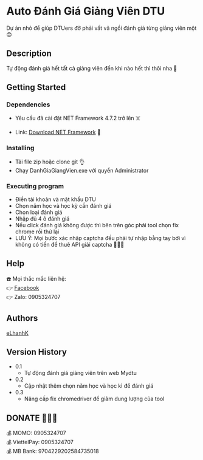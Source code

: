 # Auto Đánh Giá Giảng Viên DTU

Dự án nhỏ để giúp DTUers đỡ phải vất vã ngồi đánh giá từng giảng viên một 😊

## Description

Tự động đánh giá hết tất cả giảng viên đến khi nào hết thì thôi nha 🙂

## Getting Started

### Dependencies

* Yêu cầu đã cài đặt NET Framework 4.7.2 trở lên ☠️

* Link: [Download NET Framework](https://dotnet.microsoft.com/en-us/download/dotnet-framework) 🤘

### Installing

* Tải file zip hoặc clone git 👌
* Chạy DanhGiaGiangVien.exe với quyền Administrator

### Executing program

* Điền tài khoản và mật khẩu DTU
* Chọn năm học và học kỳ cần đánh giá
* Chọn loại đánh giá
* Nhập đủ 4 ô đánh giá
* Nếu click đánh giá không được thì bên trên góc phải tool chọn fix chrome rồi thử lại
* LƯU Ý: Mọi bước xác nhập captcha đều phải tự nhập bằng tay bởi vì không có tiền để thuê API giải captcha 🤒🤒🤒


## Help

☎️ Mọi thắc mắc liên hệ:<br />
👉 [Facebook](https://www.facebook.com/lehquockhanh/)<br />
👉 Zalo: 0905324707

## Authors

[eLhanhK](https://www.facebook.com/lehquockhanh/)

## Version History

* 0.1
    * Tự động đánh giá giảng viên trên web Mydtu
* 0.2
    * Cập nhật thêm chọn năm học và học kì để đánh giá
* 0.3
    * Nâng cấp fix chromedriver để giảm dung lượng của tool 

## DONATE 💸💸💸
💰 MOMO: 0905324707<br />
💰 ViettelPay: 0905324707<br />
💰 MB Bank: 9704229202584735018
